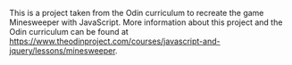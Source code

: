 This is a project taken from the Odin curriculum to recreate the game Minesweeper
with JavaScript. More information about this project and the Odin curriculum can
be found at https://www.theodinproject.com/courses/javascript-and-jquery/lessons/minesweeper.
